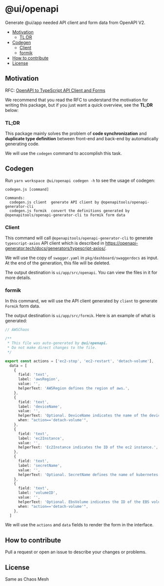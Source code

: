 # @ui/openapi

Generate @ui/app needed API client and form data from OpenAPI V2.

- [Motivation](#motivation)
  - [TL;DR](#tldr)
- [Codegen](#codegen)
  - [Client](#client)
  - [formik](#formik)
- [How to contribute](#how-to-contribute)
- [License](#license)

## Motivation

RFC: [OpenAPI to TypeScript API Client and Forms](https://github.com/chaos-mesh/rfcs/pull/30)

We recommend that you read the RFC to understand the motivation for writing this package,
but if you just want a quick overview, see the **TL;DR** below:

### TL;DR

This package mainly solves the problem of **code synchronization** and **duplicate type definition** between
front-end and back-end by automatically generating code.

We will use the `codegen` command to accomplish this task.

## Codegen

Run `yarn workspace @ui/openapi codegen -h` to see the usage of codegen:

```console
codegen.js [command]

Commands:
  codegen.js client  generate API client by @openapitools/openapi-generator-cli
  codegen.js formik  convert the definitions generated by @openapitools/openapi-generator-cli to Formik form data
```

### Client

This command will call `@openapitools/openapi-generator-cli` to generate `typescript-axios` API client
which is described in <https://openapi-generator.tech/docs/generators/typescript-axios/>.

We will use the copy of `swagger.yaml` in `pkg/dashboard/swaggerdocs` as input.
At the end of the generation, this file will be deleted.

The output destination is `ui/app/src/openapi`. You can view the files in it for more details.

### formik

In this command, we will use the API client generated by `client` to generate `Formik` form data.

The output destination is `ui/app/src/formik`. Here is an example of what is generated:

```ts
// AWSChaos

/**
 * This file was auto-generated by @ui/openapi.
 * Do not make direct changes to the file.
 */

export const actions = ['ec2-stop', 'ec2-restart', 'detach-volume'],
  data = [
    {
      field: 'text',
      label: 'awsRegion',
      value: '',
      helperText: 'AWSRegion defines the region of aws.',
    },
    {
      field: 'text',
      label: 'deviceName',
      value: '',
      helperText: 'Optional. DeviceName indicates the name of the device. Needed in detach-volume.',
      when: "action=='detach-volume'",
    },
    {
      field: 'text',
      label: 'ec2Instance',
      value: '',
      helperText: 'Ec2Instance indicates the ID of the ec2 instance.',
    },
    {
      field: 'text',
      label: 'secretName',
      value: '',
      helperText: 'Optional. SecretName defines the name of kubernetes secret.',
    },
    {
      field: 'text',
      label: 'volumeID',
      value: '',
      helperText: 'Optional. EbsVolume indicates the ID of the EBS volume. Needed in detach-volume.',
      when: "action=='detach-volume'",
    },
  ]
```

We will use the `actions` and `data` fields to render the form in the interface.

## How to contribute

Pull a request or open an issue to describe your changes or problems.

## License

Same as Chaos Mesh
